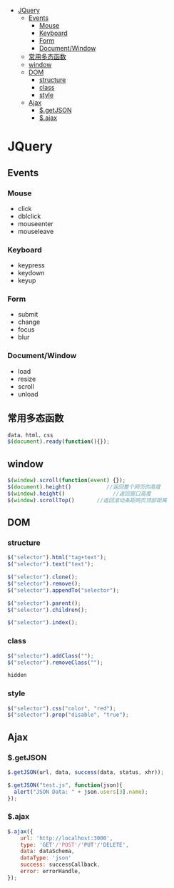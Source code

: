 
* [JQuery](#jquery)
	* [Events](#events)
		* [Mouse](#mouse)
		* [Keyboard](#keyboard)
		* [Form](#form)
		* [Document/Window](#documentwindow)
	* [常用多态函数](#常用多态函数)
	* [window](#window)
	* [DOM](#dom)
		* [structure](#structure)
		* [class](#class)
		* [style](#style)
	* [Ajax](#ajax)
		* [$.getJSON](#getjson)
		* [$.ajax](#ajax-1)

# JQuery

## Events

### Mouse

-   click
-   dblclick
-   mouseenter
-   mouseleave

### Keyboard

-   keypress
-   keydown
-   keyup

### Form

-   submit
-   change
-   focus
-   blur

### Document/Window

-   load
-   resize
-   scroll
-   unload

## 常用多态函数

```js
data、html、css
$(document).ready(function(){});
```

## window

```js
$(window).scroll(function(event) {});
$(document).height()           //返回整个网页的高度
$(window).height()               //返回窗口高度
$(window).scrollTop()		//返回滚动条距网页顶部距离
```

## DOM

### structure

```javascript
$("selector").html("tag+text");
$("selector").text("text");

$("selector").clone();
$("selector").remove();
$("selector").appendTo("selector");

$("selector").parent();
$("selector").children();
```

```js
$("selector").index();
```

### class

```javascript
$("selector").addClass("");
$("selector").removeClass("");
```

```javascript
hidden
```

### style

```javascript
$("selector").css("color", "red");
$("selector").prop("disable", "true");
```

## Ajax

### $.getJSON

```javascript
$.getJSON(url, data, success(data, status, xhr));

$.getJSON("test.js", function(json){
  alert("JSON Data: " + json.users[3].name);
});
```

### $.ajax

```javascript
$.ajax({
    url: 'http://localhost:3000',
    type: 'GET'/'POST'/'PUT'/'DELETE',
    data: dataSchema,
    dataType: 'json'
    success: successCallback,
    error: errorHandle,
});
```

